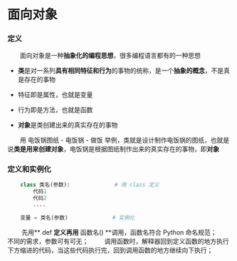 # 面向对象
### 定义
&emsp;&emsp;面向对象是一种**抽象化的编程思想**，很多编程语言都有的一种思想
*  **类**是对一系列**具有相同特征和行为**的事物的统称，是一个**抽象的概念**，不是真是存在的事物
  *  特征即是属性，也就是变量
  *  行为即是方法，也就是函数
  
  
* **对象**是类创建出来的真实存在的事物

&emsp;&emsp;用 电饭锅图纸 - 电饭锅 - 做饭 举例，类就是设计制作电饭锅的图纸，也就是说**类是用来创建对象**，电饭锅是根据图纸制作出来的真实存在的事物，即**对象**

  
### 定义和实例化


```python
    class 类名(参数):              # 用 class 定义
        代码1
        代码2
        ....
        
    变量 = 类名(参数)              # 实例化

```
&emsp;&emsp; 先用** def **定义再用** 函数名() **调用，函数名符合 Python 命名规范；
&emsp;&emsp; 不同的需求，参数可有可无；
&emsp;&emsp; 调用函数时，解释器回到定义函数的地方执行下方缩进的代码，当这些代码执行完，回到调用函数的地方继续向下执行；



